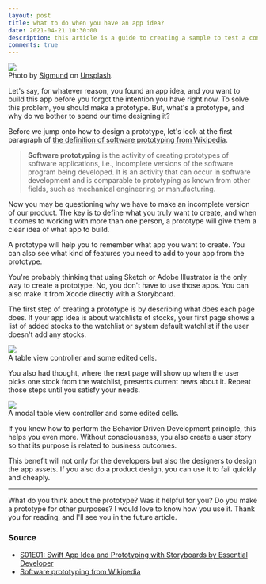 ```yaml
---
layout: post
title: what to do when you have an app idea?
date: 2021-04-21 10:30:00
description: this article is a guide to creating a sample to test a concept in software programming.
comments: true
---
```

<div class="row mt-3">
    <div class="col-sm mt-3 mt-md-0">
        <img class="img-fluid rounded z-depth-1" src="{{ site.baseurl }}/assets/img/app-idea/sigmund-prototype-illustration.jpg">
    </div>
</div>
<div class="caption">
    Photo by <a href="https://unsplash.com/@sigmund">Sigmund</a> on <a href="https://unsplash.com/s/photos/prototype">Unsplash</a>.
</div>

Let's say, for whatever reason, you found an app idea, and you want to build this app before you forgot the intention you have right now. To solve this problem, you should make a prototype. But, what's a prototype, and why do we bother to spend our time designing it?

Before we jump onto how to design a prototype, let's look at the first paragraph of <a href="https://en.wikipedia.org/wiki/Software_prototyping" target="blank">the definition of software prototyping from Wikipedia</a>.

><b>Software prototyping</b> is the activity of creating prototypes of software applications, i.e., incomplete versions of the software program being developed. It is an activity that can occur in software development and is comparable to prototyping as known from other fields, such as mechanical engineering or manufacturing.

Now you may be questioning why we have to make an incomplete version of our product. The key is to define what you truly want to create, and when it comes to working with more than one person, a prototype will give them a clear idea of what app to build. 

A prototype will help you to remember what app you want to create. You can also see what kind of features you need to add to your app from the prototype.

You're probably thinking that using Sketch or Adobe Illustrator is the only way to create a prototype. No, you don't have to use those apps. You can also make it from Xcode directly with a Storyboard.

The first step of creating a prototype is by describing what does each page does. If your app idea is about watchlists of stocks, your first page shows a list of added stocks to the watchlist or system default watchlist if the user doesn't add any stocks.

<div class="row mt-3">
    <div class="col-sm mt-3 mt-md-0">
        <img class="img-fluid rounded z-depth-1" src="{{ site.baseurl }}/assets/img/app-idea/xcode-watchlist.png">
    </div>
</div>
<div class="caption">
    A table view controller and some edited cells.
</div>

You also had thought, where the next page will show up when the user picks one stock from the watchlist, presents current news about it. Repeat those steps until you satisfy your needs.

<div class="row mt-3">
    <div class="col-sm mt-3 mt-md-0">
        <img class="img-fluid rounded z-depth-1" src="{{ site.baseurl }}/assets/img/app-idea/xcode-news.png">
    </div>
</div>
<div class="caption">
    A modal table view controller and some edited cells.
</div>

If you knew how to perform the Behavior Driven Development principle, this helps you even more. Without consciousness, you also create a user story so that its purpose is related to business outcomes.

This benefit will not only for the developers but also the designers to design the app assets. If you also do a product design, you can use it to fail quickly and cheaply.

<hr>

What do you think about the prototype? Was it helpful for you? Do you make a prototype for other purposes? I would love to know how you use it. Thank you for reading, and I'll see you in the future article.

### Source
<ul>
    <li><a href="https://www.essentialdeveloper.com/articles/s01e01-swift-app-idea-and-prototyping-with-storyboards">S01E01: Swift App Idea and Prototyping with Storyboards by Essential Developer</a></li>
    <li><a href="https://en.wikipedia.org/wiki/Software_prototyping">Software prototyping from Wikipedia</a></li>
</ul>